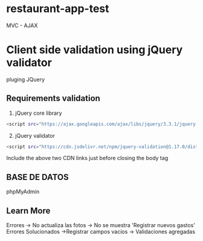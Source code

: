 # restaurant-app-test

MVC - AJAX

# Client side validation using jQuery validator

pluging JQuery

## Requirements validation

1. jQuery core library

```bash
<script src="https://ajax.googleapis.com/ajax/libs/jquery/3.3.1/jquery.min.js"></script>
```

2. jQuery validator

```bash
<script src="https://cdn.jsdelivr.net/npm/jquery-validation@1.17.0/dist/jquery.validate.js"></script>
```

Include the above two CDN links just before closing the body tag

## BASE DE DATOS

phpMyAdmin 

## Learn More
Errores
-> No actualiza las fotos
-> No se muestra 'Registrar nuevos gastos'
Errores Solucionados
->Registrar campos vacios
-> Validaciones agregadas


